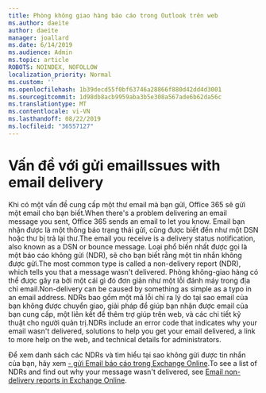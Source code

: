 ```yaml
---
title: Phòng không giao hàng báo cáo trong Outlook trên web
ms.author: daeite
author: daeite
manager: joallard
ms.date: 6/14/2019
ms.audience: Admin
ms.topic: article
ROBOTS: NOINDEX, NOFOLLOW
localization_priority: Normal
ms.custom: ''
ms.openlocfilehash: 1b39decd55f0bf63746a28866f880d42dd4d3001
ms.sourcegitcommit: 1d98db8acb9959aba3b5e308a567ade6b62da56c
ms.translationtype: MT
ms.contentlocale: vi-VN
ms.lasthandoff: 08/22/2019
ms.locfileid: "36557127"
---
```

# <a name="issues-with-email-delivery"></a><span data-ttu-id="40938-102">Vấn đề với gửi email</span><span class="sxs-lookup"><span data-stu-id="40938-102">Issues with email delivery</span></span>

<span data-ttu-id="40938-103">Khi có một vấn đề cung cấp một thư email mà bạn gửi, Office 365 sẽ gửi một email cho bạn biết.</span><span class="sxs-lookup"><span data-stu-id="40938-103">When there's a problem delivering an email message you sent, Office 365 sends an email to let you know.</span></span> <span data-ttu-id="40938-104">Email bạn nhận được là một thông báo trạng thái gửi, cũng được biết đến như một DSN hoặc thư bị trả lại thư.</span><span class="sxs-lookup"><span data-stu-id="40938-104">The email you receive is a delivery status notification, also known as a DSN or bounce message.</span></span> <span data-ttu-id="40938-105">Loại phổ biến nhất được gọi là một báo cáo không gửi (NDR), sẽ cho bạn biết rằng một tin nhắn không được gửi.</span><span class="sxs-lookup"><span data-stu-id="40938-105">The most common type is called a non-delivery report (NDR), which tells you that a message wasn't delivered.</span></span> <span data-ttu-id="40938-106">Phòng không-giao hàng có thể được gây ra bởi một cái gì đó đơn giản như một lỗi đánh máy trong địa chỉ email.</span><span class="sxs-lookup"><span data-stu-id="40938-106">Non-delivery can be caused by something as simple as a typo in an email address.</span></span> <span data-ttu-id="40938-107">NDRs bao gồm một mã lỗi chỉ ra lý do tại sao email của bạn không được chuyển giao, giải pháp để giúp bạn nhận được email của bạn cung cấp, một liên kết để thêm trợ giúp trên web, và các chi tiết kỹ thuật cho người quản trị.</span><span class="sxs-lookup"><span data-stu-id="40938-107">NDRs include an error code that indicates why your email wasn't delivered, solutions to help you get your email delivered, a link to more help on the web, and technical details for administrators.</span></span>

<span data-ttu-id="40938-108">Để xem danh sách các NDRs và tìm hiểu tại sao không gửi được tin nhắn của bạn, hãy xem [- gửi Email báo cáo trong Exchange Online](https://docs.microsoft.com/exchange/mail-flow-best-practices/non-delivery-reports-in-exchange-online/non-delivery-reports-in-exchange-online).</span><span class="sxs-lookup"><span data-stu-id="40938-108">To see a list of NDRs and find out why your message wasn't delivered, see [Email non-delivery reports in Exchange Online](https://docs.microsoft.com/exchange/mail-flow-best-practices/non-delivery-reports-in-exchange-online/non-delivery-reports-in-exchange-online).</span></span>